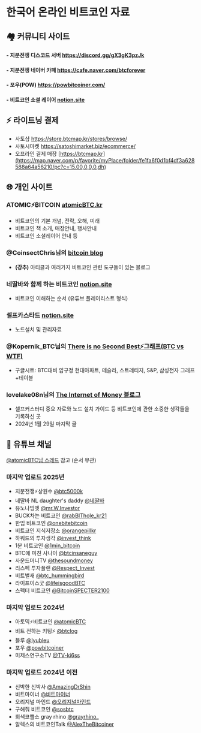 # 한국어 온라인 비트코인 자료

## 🏘️ 커뮤니티 사이트
#### - 지분전쟁 디스코드 서버 https://discord.gg/gX3gK3pzJk
#### - 지분전쟁 네이버 카페 https://cafe.naver.com/btcforever
#### - 포우(POW) https://powbitcoiner.com/
#### - 비트코인 소셜 레이어 [notion.site](https://exciting-cheek-5fa.notion.site/itcoin-Social-Layer-17267469618f80e78b4ec91ae055ec06)

## ⚡️ 라이트닝 결제
- 사토샵 https://store.btcmap.kr/stores/browse/
- 사토시마켓 https://satoshimarket.biz/ecommerce/
- 오프라인 결제 매장 [https://btcmap.kr](https://map.naver.com/p/favorite/myPlace/folder/fe1fa6f0d1bf4df3a628588a64a56210/pc?c=15.00,0,0,0,dh)

## 🌐 개인 사이트
### ATOMIC⚡️₿ITCOIN [atomicBTC.kr](https://atomicbtc.notion.site/ATOMIC-ITCOIN-8808cd293d9e4fd294a03fdd590c2131)
- 비트코인의 기본 개념, 전략, 오해, 미래
- 비트코인 책 소개, 매장안내, 행사안내
- 비트코인 소셜레이어 안내 등

### @CoinsectChris님의 [bitcoin blog](https://btc.coinsect.io/)
- **(강추)** 아티클과 여러가지 비트코인 관련 도구들이 있는 블로그

### 네딸바와 함께 하는 비트코인 [notion.site](https://righteous-route-5d3.notion.site/1cdc206ac58f8010b45ad550d5686a08)
- 비트코인 이해하는 순서 (유튜브 플레이리스트 형식)
  
### 셀프카스타드 [notion.site](https://florentine-porkpie-563.notion.site/2e905cab90ae4a979711ec40bbb85d64?v=7c329be91bd44a03928fcfa3ed4c3fe4)  
- 노드설치 및 관리자료

### @Kopernik_BTC님의 [There is no Second Best⚡️그래프(BTC vs WTF)](https://docs.google.com/spreadsheets/u/1/d/e/2PACX-1vQ6E5uQvhgC4scIMLfhoh0f6u4xZS0LZhkY2pWcBDkFGjztA2K0_sD1JTgs59bUhg/pubhtml)
- 구글시트: BTC대비 압구정 현대아파트, 테슬라, 스트레티지, S&P, 삼성전자 그래프+테이블

### lovelake08n님의 [The Internet of Money 블로그](https://blog.naver.com/lovelake08n)
- 셀프커스터디 중요 자료와 노드 설치 가이드 등 비트코인에 관한 소중한 생각들을 기록하신 곳
- 2024년 1월 29일 마지막 글

## 🎦 유튜브 채널
[@atomicBTC님 스레드](https://x.com/atomicBTC/status/1564381447527727104) 참고 (순서 무관)  

### 마지막 업로드 2025년
- 지분전쟁⚡️상원수 [@btc5000k](https://www.youtube.com/@btc5000k)
- 네딸바 NL daughter's daddy [@네딸바](https://www.youtube.com/@네딸바)
- 유노나띵엣 [@mr.W.Investor](https://www.youtube.com/@mr.W.Investor)
- BUCK차는 비트코인 [@rabBIThole_kr21](https://www.youtube.com/@rabBIThole_kr21)
- 한입 비트코인 [@onebitebitcoin](https://www.youtube.com/@onebitebitcoin)
- 비트코인 지식저장소 [@orangepillkr](https://www.youtube.com/@orangepillkr)
- 하워드의 투자생각 [@invest_think](https://www.youtube.com/@invest_think)
- 1분 비트코인 [@1min_bitcoin](https://www.youtube.com/@1min_bitcoin)
- BTC에 미친 사나이 [@btcinsaneguy](https://www.youtube.com/@btcinsaneguy)
- 사운드머니TV [@thesoundmoney](https://www.youtube.com/@thesoundmoney)
- 리스펙 투자플랜 [@Respect_Invest](https://www.youtube.com/@Respect_Invest)
- 비트벌새 [@btc_hummingbird](https://www.youtube.com/@btc_hummingbird)
- 라이프이스굿 [@lifeisgoodBTC](https://www.youtube.com/@lifeisgoodBTC)
- 스펙터 비트코인 [@BitcoinSPECTER2100](https://www.youtube.com/@BitcoinSPECTER2100)
  
### 마지막 업로드 2024년
- 아토믹⚡️비트코인 [@atomicBTC](https://www.youtube.com/@atomicBTC)
- 비트 전하는 키팅⚡ [@btclog](https://www.youtube.com/@btclog)
- 블루 [@lyubleu](https://www.youtube.com/@lyubleu)
- 포우 [@powbitcoiner](https://www.youtube.com/@powbitcoiner)
- 미제스연구소TV [@TV-ki6ss](https://www.youtube.com/@TV-ki6ss)
    
### 마지막 업로드 2024년 이전
- 신박한 신박사 [@AmazingDrShin](https://www.youtube.com/@AmazingDrShin)
- 비트마이너 [@비트마이너](https://www.youtube.com/@비트마이너)
- 오리지널 마인드 [@오리지널마인드](https://www.youtube.com/@오리지널마인드)
- 구해줘 비트코인 [@sosbtc](https://www.youtube.com/@sosbtc)
- 회색코뿔소 gray rhino [@grayrhino_](https://www.youtube.com/@grayrhino_)
- 알렉스의 비트코인Talk [@AlexTheBitcoiner](https://www.youtube.com/@AlexTheBitcoiner)

